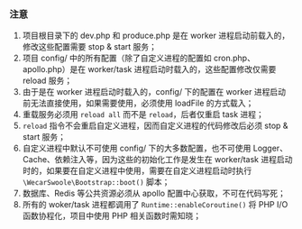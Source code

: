 ### 注意

1. 项目根目录下的 dev.php 和 produce.php 是在 worker 进程启动前载入的，修改这些配置需要 stop & start 服务；
2. 项目 config/ 中的所有配置（除了自定义进程的配置如 cron.php、apollo.php）是在 worker/task 进程启动时载入的，这些配置修改仅需要 reload 服务；
3. 由于是在 worker 进程启动时载入的，config/ 下的配置在 worker 进程启动前无法直接使用，如果需要使用，必须使用 loadFile 的方式载入；
4. 重载服务必须用 `reload all` 而不是 `reload`，后者仅重启 task 进程；
5. `reload` 指令不会重启自定义进程，因而自定义进程的代码修改后必须 stop & start 服务；
6. 自定义进程中默认不可使用 config/ 下的大多数配置，也不可使用 Logger、Cache、依赖注入等，因为这些的初始化工作是发生在 worker/task 进程启动时的，如果要在自定义进程中使用，需要在自定义进程启动时执行 `\WecarSwoole\Bootstrap::boot()` 脚本；
7. 数据库、Redis 等公共资源必须从 apollo 配置中心获取，不可在代码写死；
8. 所有的 woker/task 进程都调用了 `Runtime::enableCoroutine()` 将 PHP I/O 函数协程化，项目中使用 PHP 相关函数时需知晓；